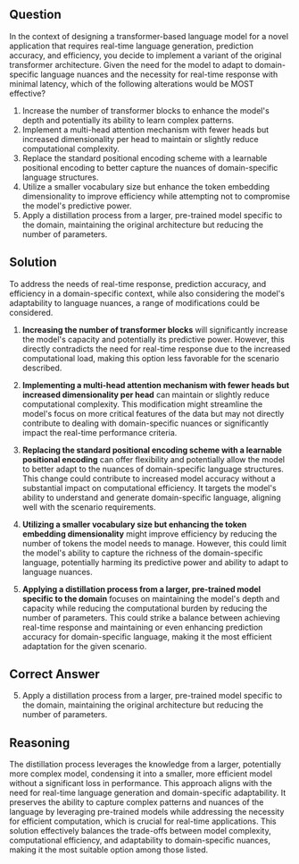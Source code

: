 ## Question
In the context of designing a transformer-based language model for a novel application that requires real-time language generation, prediction accuracy, and efficiency, you decide to implement a variant of the original transformer architecture. Given the need for the model to adapt to domain-specific language nuances and the necessity for real-time response with minimal latency, which of the following alterations would be MOST effective?

1. Increase the number of transformer blocks to enhance the model's depth and potentially its ability to learn complex patterns.
2. Implement a multi-head attention mechanism with fewer heads but increased dimensionality per head to maintain or slightly reduce computational complexity.
3. Replace the standard positional encoding scheme with a learnable positional encoding to better capture the nuances of domain-specific language structures.
4. Utilize a smaller vocabulary size but enhance the token embedding dimensionality to improve efficiency while attempting not to compromise the model's predictive power.
5. Apply a distillation process from a larger, pre-trained model specific to the domain, maintaining the original architecture but reducing the number of parameters.

## Solution

To address the needs of real-time response, prediction accuracy, and efficiency in a domain-specific context, while also considering the model's adaptability to language nuances, a range of modifications could be considered. 

1. **Increasing the number of transformer blocks** will significantly increase the model's capacity and potentially its predictive power. However, this directly contradicts the need for real-time response due to the increased computational load, making this option less favorable for the scenario described.

2. **Implementing a multi-head attention mechanism with fewer heads but increased dimensionality per head** can maintain or slightly reduce computational complexity. This modification might streamline the model's focus on more critical features of the data but may not directly contribute to dealing with domain-specific nuances or significantly impact the real-time performance criteria.

3. **Replacing the standard positional encoding scheme with a learnable positional encoding** can offer flexibility and potentially allow the model to better adapt to the nuances of domain-specific language structures. This change could contribute to increased model accuracy without a substantial impact on computational efficiency. It targets the model's ability to understand and generate domain-specific language, aligning well with the scenario requirements.

4. **Utilizing a smaller vocabulary size but enhancing the token embedding dimensionality** might improve efficiency by reducing the number of tokens the model needs to manage. However, this could limit the model's ability to capture the richness of the domain-specific language, potentially harming its predictive power and ability to adapt to language nuances.

5. **Applying a distillation process from a larger, pre-trained model specific to the domain** focuses on maintaining the model's depth and capacity while reducing the computational burden by reducing the number of parameters. This could strike a balance between achieving real-time response and maintaining or even enhancing prediction accuracy for domain-specific language, making it the most efficient adaptation for the given scenario.

## Correct Answer

5. Apply a distillation process from a larger, pre-trained model specific to the domain, maintaining the original architecture but reducing the number of parameters.

## Reasoning

The distillation process leverages the knowledge from a larger, potentially more complex model, condensing it into a smaller, more efficient model without a significant loss in performance. This approach aligns with the need for real-time language generation and domain-specific adaptability. It preserves the ability to capture complex patterns and nuances of the language by leveraging pre-trained models while addressing the necessity for efficient computation, which is crucial for real-time applications. This solution effectively balances the trade-offs between model complexity, computational efficiency, and adaptability to domain-specific nuances, making it the most suitable option among those listed.